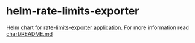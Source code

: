 # helm-rate-limits-exporter

Helm chart for [rate-limits-exporter application](https://github.com/bissquit/rate-limits-exporter). For more information read [chart/README.md](chart/README.md)
